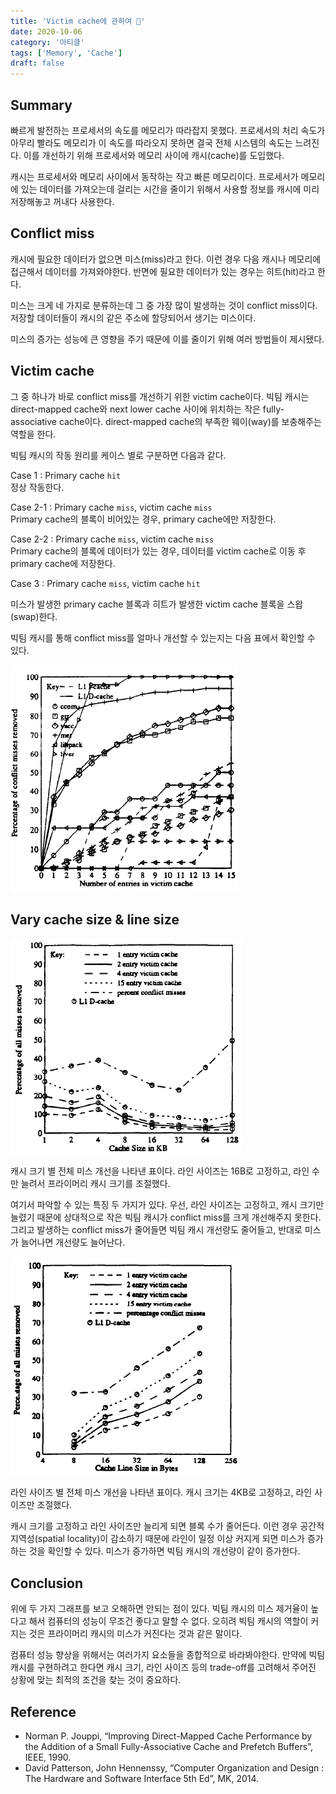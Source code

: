 ```yaml
---
title: 'Victim cache에 관하여 🧱'
date: 2020-10-06
category: '아티클'
tags: ['Memory', 'Cache']
draft: false
---
```


## Summary

빠르게 발전하는 프로세서의 속도를 메모리가 따라잡지 못했다. 프로세서의 처리 속도가 아무리 빨라도 메모리가 이 속도를 따라오지 못하면 결국 전체 시스템의 속도는 느려진다. 이를 개선하기 위해 프로세서와 메모리 사이에 캐시(cache)를 도입했다.

캐시는 프로세서와 메모리 사이에서 동작하는 작고 빠른 메모리이다. 프로세서가 메모리에 있는 데이터를 가져오는데 걸리는 시간을 줄이기 위해서 사용할 정보를 캐시에 미리 저장해놓고 꺼내다 사용한다.

## Conflict miss

캐시에 필요한 데이터가 없으면 미스(miss)라고 한다. 이런 경우 다음 캐시나 메모리에 접근해서 데이터를 가져와야한다. 반면에 필요한 데이터가 있는 경우는 히트(hit)라고 한다.

미스는 크게 네 가지로 분류하는데 그 중 가장 많이 발생하는 것이 conflict miss이다. 저장할 데이터들이 캐시의 같은 주소에 할당되어서 생기는 미스이다.

미스의 증가는 성능에 큰 영향을 주기 때문에 이를 줄이기 위해 여러 방법들이 제시됐다.

## Victim cache

그 중 하나가 바로 conflict miss를 개선하기 위한 victim cache이다. 빅팀 캐시는 direct-mapped cache와 next lower cache 사이에 위치하는 작은 fully-associative cache이다. direct-mapped cache의 부족한 웨이(way)를 보충해주는 역할을 한다.

빅팀 캐시의 작동 원리를 케이스 별로 구분하면 다음과 같다.

Case 1 : Primary cache `hit`  
정상 작동한다.

Case 2-1 : Primary cache `miss`, victim cache `miss`  
Primary cache의 블록이 비어있는 경우, primary cache에만 저장한다.

Case 2-2 : Primary cache `miss`, victim cache `miss`  
Primary cache의 블록에 데이터가 있는 경우, 데이터를 victim cache로 이동 후 primary cache에 저장한다.

Case 3 : Primary cache `miss`, victim cache `hit`

미스가 발생한 primary cache 블록과 히트가 발생한 victim cache 블록을 스왑(swap)한다.

빅팀 캐시를 통해 conflict miss를 얼마나 개선할 수 있는지는 다음 표에서 확인할 수 있다.

![cache](images/cache/1.png)

## Vary cache size & line size

![cache](images/cache/2.png)

캐시 크기 별 전체 미스 개선을 나타낸 표이다. 라인 사이즈는 16B로 고정하고, 라인 수만 늘려서 프라이머리 캐시 크기를 조절했다.

여기서 파악할 수 있는 특징 두 가지가 있다. 우선, 라인 사이즈는 고정하고, 캐시 크기만 늘렸기 때문에 상대적으로 작은 빅팀 캐시가 conflict miss를 크게 개선해주지 못한다. 그리고 발생하는 conflict miss가 줄어들면 빅팀 캐시 개선량도 줄어들고, 반대로 미스가 늘어나면 개선량도 늘어난다.

![cache](images/cache/3.png)

라인 사이즈 별 전체 미스 개선을 나타낸 표이다. 캐시 크기는 4KB로 고정하고, 라인 사이즈만 조절했다.

캐시 크기를 고정하고 라인 사이즈만 늘리게 되면 블록 수가 줄어든다. 이런 경우 공간적 지역성(spatial locality)이 감소하기 때문에 라인이 일정 이상 커지게 되면 미스가 증가하는 것을 확인할 수 있다. 미스가 증가하면 빅팀 캐시의 개선량이 같이 증가한다.

## Conclusion

위에 두 가지 그래프를 보고 오해하면 안되는 점이 있다. 빅팀 캐시의 미스 제거율이 높다고 해서 컴퓨터의 성능이 무조건 좋다고 말할 수 없다. 오히려 빅팀 캐시의 역할이 커지는 것은 프라이머리 캐시의 미스가 커진다는 것과 같은 말이다.

컴퓨터 성능 향상을 위해서는 여러가지 요소들을 종합적으로 바라봐야한다. 만약에 빅팀 캐시를 구현하려고 한다면 캐시 크기, 라인 사이즈 등의 trade-off를 고려해서 주어진 상황에 맞는 최적의 조건을 찾는 것이 중요하다.

## Reference

- Norman P. Jouppi, “Improving Direct-Mapped Cache Performance by the Addition of a Small Fully-Associative Cache and Prefetch Buffers”, IEEE, 1990.
- David Patterson, John Hennenssy, “Computer Organization and Design : The Hardware and Software Interface 5th Ed”, MK, 2014.
